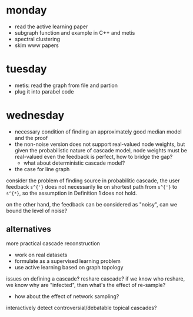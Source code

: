 # monday

- read the active learning paper
- subgraph function and example in C++ and metis
- spectral clustering
- skim www papers


# tuesday

- metis: read the graph from file and partion
- plug it into parabel code

# wednesday

- necessary condition of finding an approximately good median model and the proof
- the non-noise version does not support real-valued node weights, but given the probabilistic nature of cascade model, node weights must be real-valued even the feedback is perfect, how to bridge the gap?
  - what about deterministic cascade model?
- the case for line graph

consider the problem of finding source in probabilitic cascade, 
the user feedback `s^{'}` does not necessarily lie on shortest path from `s^{'}` to `s^{*}`,
so the assumption in Definition 1 does not hold.

on the other hand, the feedback can be considered as "noisy", can we bound the level of noise?

## alternatives

more practical cascade reconstruction

- work on real datasets
- formulate as a supervised learning problem
- use active learning based on graph topology

issues on defining a cascade? reshare cascade? if we know who reshare, we know why are "infected", then what's the effect of re-sample?

- how about the effect of network sampling?

interactively detect controversial/debatable topical cascades?
